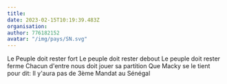 ```yaml
---
title: 
date: 2023-02-15T10:19:39.483Z
organisation: 
author: 776182152
avatar: "/img/pays/SN.svg"
---
```


Le Peuple doit rester fort
Le peuple doit rester debout
Le peuple doit rester ferme
Chacun d'entre nous doit jouer sa partition
Que Macky se le tient pour dit:  Il y'aura pas de 3ème Mandat au Sénégal 